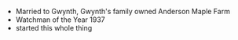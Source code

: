 - Married to Gwynth, Gwynth's family owned Anderson Maple Farm
- Watchman of the Year 1937
- started this whole thing